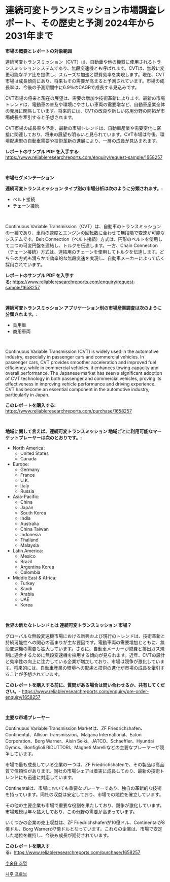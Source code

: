 <p><h1>連続可変トランスミッション市場調査レポート、その歴史と予測 2024年から2031年まで</h1></p><p><strong>市場の概要とレポートの対象範囲</strong></p>
<p><p>連続可変トランスミッション（CVT）は、自動車や他の機器に使用されるトランスミッションシステムであり、無段変速機とも呼ばれます。CVTは、無段に変更可能なギア比を提供し、スムーズな加速と燃費効率を実現します。現在、CVT市場は成長傾向にあり、将来もその需要が高まると予測されています。市場の成長率は、今後の予測期間中に6.9％のCAGRで成長する見込みです。</p><p>CVT市場の将来と現在の展望は、需要の増加や技術革新によります。最新の市場トレンドは、電動車の普及や環境にやさしい車両の需要増など、自動車産業全体の発展に関係しています。将来的には、CVTの改良や新しい応用分野の開拓が市場成長を牽引すると予想されます。</p><p>CVT市場の成長率や予測、最新の市場トレンドは、自動車産業や需要変化に密接に関連しており、将来の展望も明るいと見られています。CVT市場は今後、環境配慮型の自動車需要や技術革新の進展により、一層の成長が見込まれます。</p></p>
<p><strong>レポートのサンプル PDF を入手する:</strong> <a href="https://www.reliableresearchreports.com/enquiry/request-sample/1658257">https://www.reliableresearchreports.com/enquiry/request-sample/1658257</a></p>
<p>&nbsp;</p>
<p><strong>市場セグメンテーション</strong></p>
<p><strong>連続可変トランスミッション タイプ別の市場分析は次のように分類されます。:</strong></p>
<p><ul><li>ベルト接続</li><li>チェーン接続</li></ul></p>
<p>&nbsp;</p>
<p><p>Continuous Variable Transmission（CVT）は、自動車のトランスミッションの一種であり、車両の速度とエンジンの回転数に合わせて無段階で変速が可能なシステムです。Belt Connection（ベルト接続）方式は、円形のベルトを使用して二つの可変円盤を連結し、トルクを伝達します。一方、Chain Connection（チェーン接続）方式は、連結用のチェーンを使用してトルクを伝達します。どちらの方式も滑らかで効率的な無段変速を実現し、自動車メーカーによって広く採用されています。</p></p>
<p><strong>レポートのサンプル PDF を入手する:</strong>&nbsp;<a href="https://www.reliableresearchreports.com/enquiry/request-sample/1658257">https://www.reliableresearchreports.com/enquiry/request-sample/1658257</a></p>
<p>&nbsp;</p>
<p><strong> 連続可変トランスミッション アプリケーション別の市場産業調査は次のように分類されます。:</strong></p>
<p><ul><li>乗用車</li><li>商用車両</li></ul></p>
<p>&nbsp;</p>
<p><p>Continuous Variable Transmission (CVT) is widely used in the automotive industry, especially in passenger cars and commercial vehicles. In passenger cars, CVT provides smoother acceleration and improved fuel efficiency, while in commercial vehicles, it enhances towing capacity and overall performance. The Japanese market has seen a significant adoption of CVT technology in both passenger and commercial vehicles, proving its effectiveness in improving vehicle performance and driving experience. CVT has become an essential component in the automotive industry, particularly in Japan.</p></p>
<p><strong>このレポートを購入する:</strong>&nbsp; <a href="https://www.reliableresearchreports.com/purchase/1658257">https://www.reliableresearchreports.com/purchase/1658257</a></p>
<p>&nbsp;</p>
<p><strong>地域に関して言えば、連続可変トランスミッション 地域ごとに利用可能なマーケットプレーヤーは次のとおりです。:</strong></p>
<p><ul>
    <li>
        North America:
        <ul>
            <li>United States</li>
            <li>Canada</li>
        </ul>
    </li>
    <li>
        Europe:
        <ul>
            <li>Germany</li>
            <li>France</li>
            <li>U.K.</li>
            <li>Italy</li>
            <li>Russia</li>
        </ul>
    </li>
    <li>
        Asia-Pacific:
        <ul>
            <li>China</li>
            <li>Japan</li>
            <li>South Korea</li>
            <li>India</li>
            <li>Australia</li>
            <li>China Taiwan</li>
            <li>Indonesia</li>
            <li>Thailand</li>
            <li>Malaysia</li>
        </ul>
    </li>
    <li>
        Latin America:
        <ul>
            <li>Mexico</li>
            <li>Brazil</li>
            <li>Argentina Korea</li>
            <li>Colombia</li>
        </ul>
    </li>
    <li>
        Middle East & Africa:
        <ul>
            <li>Turkey</li>
            <li>Saudi</li>
            <li>Arabia</li>
            <li>UAE</li>
            <li>Korea</li>
        </ul>
    </li>
    </ul></p>
<p>&nbsp;</p>
<p><strong>世界の新たなトレンドとは 連続可変トランスミッション 市場？</strong></p>
<p><p>グローバルな無段変速機市場における新興および現行のトレンドは、技術革新と持続可能性への関心の高まりが主な要因です。電動車両の需要増加とともに、無段変速機の需要も拡大しています。さらに、自動車メーカーが燃費と排出ガス規制に適合するために無段変速機を採用する傾向が見られます。近年、CVTの設計と効率性の向上に注力している企業が増加しており、市場は競争が激化しています。将来的には、自動車産業の環境への配慮と技術の進化が市場の成長を牽引することが予想されています。</p></p>
<p><strong>このレポートを購入する前に、質問がある場合は問い合わせるか、共有してください。</strong>- <a href="https://www.reliableresearchreports.com/enquiry/pre-order-enquiry/1658257">https://www.reliableresearchreports.com/enquiry/pre-order-enquiry/1658257</a></p>
<p>&nbsp;</p>
<p><strong>主要な市場プレーヤー</strong></p>
<p><p>Continuous Variable Transmission Marketは、ZF Friedrichshafen、Continental、Allison Transmission、Magana International、Eaton Corporation、Borg Warner、Aisin Seiki、JATCO、Schaeffler、Hyundai Dymos、Bonfiglioli RIDUTTORI、Magneti Marelliなどの主要なプレーヤーが競争しています。</p><p>市場で最も成長している企業の一つは、ZF Friedrichshafenで、その製品は高品質で信頼性があります。同社の市場シェアは着実に成長しており、最新の技術トレンドにも迅速に対応しています。</p><p>Continentalは、市場においても重要なプレーヤーであり、独自の革新的な技術を持っています。同社の収益は安定しており、市場での地位を確立しています。</p><p>その他の主要企業も市場で重要な役割を果たしており、競争が激化しています。市場規模は年々拡大しており、この分野の需要が高まっています。</p><p>いくつかの企業の売上収益は、ZF Friedrichshafenが10億ドル、Continentalが8億ドル、Borg Warnerが7億ドルとなっています。これらの企業は、市場で安定した地位を維持し、今後も成長が期待されています。</p></p>
<p><strong>このレポートを購入する:</strong>&nbsp;&nbsp;<a href="https://www.reliableresearchreports.com/purchase/1658257">https://www.reliableresearchreports.com/purchase/1658257</a></p>
<p><p><a href="https://github.com/JeromeRtyau89966/Market-Research-Report-List-1/blob/main/139170711482.md">수술용 조명</a></p><p><a href="https://github.com/TimmyMann6767/Market-Research-Report-List-1/blob/main/867827711481.md">치주 프로브</a></p></p>